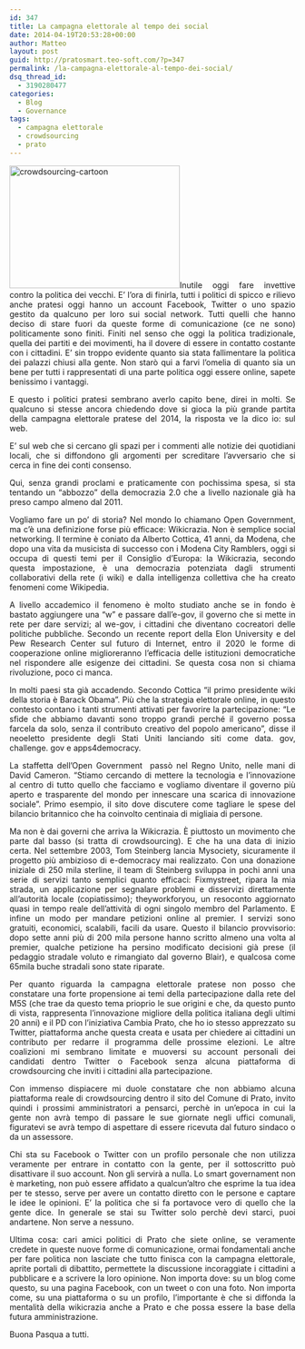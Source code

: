 ```yaml
---
id: 347
title: La campagna elettorale al tempo dei social
date: 2014-04-19T20:53:28+00:00
author: Matteo
layout: post
guid: http://pratosmart.teo-soft.com/?p=347
permalink: /la-campagna-elettorale-al-tempo-dei-social/
dsq_thread_id:
  - 3190280477
categories:
  - Blog
  - Governance
tags:
  - campagna elettorale
  - crowdsourcing
  - prato
---
```

<p style="text-align: justify;">
  <a href="http://pratosmart.teo-soft.com/wp-content/uploads/2014/04/crowdsourcing-cartoon.jpg"><img class="alignright size-medium wp-image-349" alt="crowdsourcing-cartoon" src="http://pratosmart.teo-soft.com/wp-content/uploads/2014/04/crowdsourcing-cartoon-300x216.jpg" width="300" height="216" srcset="http://pratosmart.teo-soft.com/wp-content/uploads/2014/04/crowdsourcing-cartoon-300x216.jpg 300w, http://pratosmart.teo-soft.com/wp-content/uploads/2014/04/crowdsourcing-cartoon.jpg 518w" sizes="(max-width: 300px) 100vw, 300px" /></a>Inutile oggi fare invettive contro la politica dei vecchi. E&#8217; l&#8217;ora di finirla, tutti i politici di spicco e rilievo anche pratesi oggi hanno un account Facebook, Twitter o uno spazio gestito da qualcuno per loro sui social network. Tutti quelli che hanno deciso di stare fuori da queste forme di comunicazione (ce ne sono) politicamente sono finiti. Finiti nel senso che oggi la politica tradizionale, quella dei partiti e dei movimenti, ha il dovere di essere in contatto costante con i cittadini. E&#8217; sin troppo evidente quanto sia stata fallimentare la politica dei palazzi chiusi alla gente. Non starò qui a farvi l&#8217;omelia di quanto sia un bene per tutti i rappresentati di una parte politica oggi essere online, sapete benissimo i vantaggi.
</p>

<p style="text-align: justify;">
  E questo i politici pratesi sembrano averlo capito bene, direi in molti. Se qualcuno si stesse ancora chiedendo dove si gioca la più grande partita della campagna elettorale pratese del 2014, la risposta ve la dico io: sul web.
</p>

<p style="text-align: justify;">
  E&#8217; sul web che si cercano gli spazi per i commenti alle notizie dei quotidiani locali, che si diffondono gli argomenti per screditare l&#8217;avversario che si cerca in fine dei conti consenso.
</p>

<p style="text-align: justify;">
  Qui, senza grandi proclami e praticamente con pochissima spesa, si sta tentando un &#8220;abbozzo&#8221; della democrazia 2.0 che a livello nazionale già ha preso campo almeno dal 2011.
</p>

<p style="text-align: justify;">
  Vogliamo fare un po&#8217; di storia? Nel mondo lo chiamano Open Government, ma c&#8217;è una definizione forse più efficace: Wikicrazia. Non è semplice social networking. Il termine è coniato da Alberto Cottica, 41 anni, da Modena, che dopo una vita da musicista di successo con i Modena City Ramblers, oggi si occupa di questi temi per il Consiglio d&#8217;Europa: la Wikicrazia, secondo questa impostazione, è una democrazia potenziata dagli strumenti collaborativi della rete (i wiki) e dalla intelligenza collettiva che ha creato fenomeni come Wikipedia.
</p>

<p style="text-align: justify;">
  A livello accademico il fenomeno è molto studiato anche se in fondo è bastato aggiungere una &#8220;w&#8221; e passare dall&#8217;e-gov, il governo che si mette in rete per dare servizi; al we-gov, i cittadini che diventano cocreatori delle politiche pubbliche. Secondo un recente report della Elon University e del Pew Research Center sul futuro di Internet, entro il 2020 le forme di cooperazione online miglioreranno l&#8217;efficacia delle istituzioni democratiche nel rispondere alle esigenze dei cittadini. Se questa cosa non si chiama rivoluzione, poco ci manca.
</p>

<p style="text-align: justify;">
  In molti paesi sta già accadendo. Secondo Cottica &#8220;il primo presidente wiki della storia è Barack Obama&#8221;. Più che la strategia elettorale online, in questo contesto contano i tanti strumenti attivati per favorire la partecipazione: &#8220;Le sfide che abbiamo davanti sono troppo grandi perché il governo possa farcela da solo, senza il contributo creativo del popolo americano&#8221;, disse il neoeletto presidente degli Stati Uniti lanciando siti come data. gov, challenge. gov e apps4democracy.
</p>

<p style="text-align: justify;">
  La staffetta dell&#8217;Open Government  passò nel Regno Unito, nelle mani di David Cameron. &#8220;Stiamo cercando di mettere la tecnologia e l&#8217;innovazione al centro di tutto quello che facciamo e vogliamo diventare il governo più aperto e trasparente del mondo per innescare una scarica di innovazione sociale&#8221;. Primo esempio, il sito dove discutere come tagliare le spese del bilancio britannico che ha coinvolto centinaia di migliaia di persone.
</p>

<p style="text-align: justify;">
  Ma non è dai governi che arriva la Wikicrazia. È piuttosto un movimento che parte dal basso (si tratta di crowdsourcing). E che ha una data di inizio certa. Nel settembre 2003, Tom Steinberg lancia Mysociety, sicuramente il progetto più ambizioso di e-democracy mai realizzato. Con una donazione iniziale di 250 mila sterline, il team di Steinberg sviluppa in pochi anni una serie di servizi tanto semplici quanto efficaci: Fixmystreet, ripara la mia strada, un applicazione per segnalare problemi e disservizi direttamente all&#8217;autorità locale (copiatissimo); theyworkforyou, un resoconto aggiornato quasi in tempo reale dell&#8217;attività di ogni singolo membro del Parlamento. E infine un modo per mandare petizioni online al premier. I servizi sono gratuiti, economici, scalabili, facili da usare. Questo il bilancio provvisorio: dopo sette anni più di 200 mila persone hanno scritto almeno una volta al premier, qualche petizione ha persino modificato decisioni già prese (il pedaggio stradale voluto e rimangiato dal governo Blair), e qualcosa come 65mila buche stradali sono state riparate.
</p>

<p style="text-align: justify;">
  Per quanto riguarda la campagna elettorale pratese non posso che constatare una forte propensione ai temi della partecipazione dalla rete del M5S (che trae da questo tema prioprio le sue origini e che, da questo punto di vista, rappresenta l&#8217;innovazione migliore della politica italiana degli ultimi 20 anni) e il PD con l&#8217;iniziativa Cambia Prato, che ho io stesso apprezzato su Twitter, piattaforma anche questa creata e usata per chiedere ai cittadini un contributo per redarre il programma delle prossime elezioni. Le altre coalizioni mi sembrano limitate e muoversi su account personali dei candidati dentro Twitter o Facebook senza alcuna piattaforma di crowdsourcing che inviti i cittadini alla partecipazione.
</p>

<p style="text-align: justify;">
  Con immenso dispiacere mi duole constatare che non abbiamo alcuna piattaforma reale di crowdsourcing dentro il sito del Comune di Prato, invito quindi i prossimi amministratori a pensarci, perchè in un&#8217;epoca in cui la gente non avrà tempo di passare le sue giornate negli uffici comunali, figuratevi se avrà tempo di aspettare di essere ricevuta dal futuro sindaco o da un assessore.
</p>

<p style="text-align: justify;">
  Chi sta su Facebook o Twitter con un profilo personale che non utilizza veramente per entrare in contatto con la gente, per il sottoscritto può disattivare il suo account. Non gli servirà a nulla. Lo smart governament non è marketing, non può essere affidato a qualcun&#8217;altro che esprime la tua idea per te stesso, serve per avere un contatto diretto con le persone e captare le idee le opinioni. E&#8217; la politica che si fa portavoce vero di quello che la gente dice. In generale se stai su Twitter solo perchè devi starci, puoi andartene. Non serve a nessuno.
</p>

<p style="text-align: justify;">
  Ultima cosa: cari amici politici di Prato che siete online, se veramente credete in queste nuove forme di comunicazione, ormai fondamentali anche per fare politica non lasciate che tutto finisca con la campagna elettorale, aprite portali di dibattito, permettete la discussione incoraggiate i cittadini a pubblicare e a scrivere la loro opinione. Non importa dove: su un blog come questo, su una pagina Facebook, con un tweet o con una foto. Non importa come, su una piattaforma o su un profilo, l&#8217;importante è che si diffonda la mentalità della wikicrazia anche a Prato e che possa essere la base della futura amministrazione.
</p>

<p style="text-align: justify;">
  Buona Pasqua a tutti.
</p>

<p style="text-align: justify;">